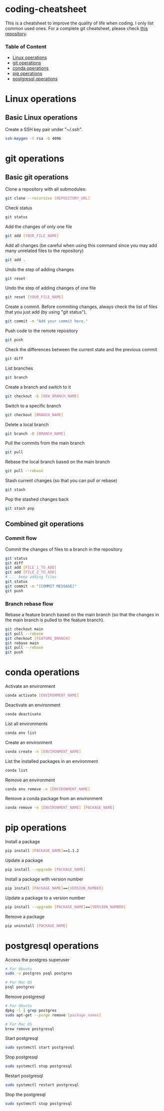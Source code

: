 # coding-cheatsheet

This is a cheatsheet to improve the quality of life when coding. I only list common used ones. For a complete git cheatsheet, please check [this repository](https://github.com/arslanbilal/git-cheat-sheet).

### Table of Content
- [Linux operations](#linux-operations)
- [git operations](#git-operations)
- [conda operations](#conda-operations)
- [pip operations](#pip-operations)
- [postgresql operations](#postgresql-operations)

# <a name="linux-operations"></a>Linux operations
## Basic Linux operations
Create a SSH key pair under "~/.ssh".
```sh
ssh-keygen -t rsa -b 4096
```

# <a name="git-operations"></a>git operations
## Basic git operations
Clone a repository with all submodules:
```sh
git clone --recursive [REPOSITORY_URL]
```
Check status
```sh
git status
```
Add the changes of only one file
```sh
git add [YOUR_FILE_NAME]
```
Add all changes (be careful when using this command since you may add many unrelated files to the repository)
```sh
git add .
```
Undo the step of adding changes
```sh
git reset
```
Undo the step of adding changes of one file
```sh
git reset [YOUR_FILE_NAME]
```
Create a commit. Before commiting changes, always check the list of files that you just add (by using "git status").
```sh
git commit -m "Add your commit here."
```
Push code to the remote repository
```sh
git push
```
Check the differences between the current state and the previous commit
```sh
git diff
```
List branches
```sh
git branch
```
Create a branch and switch to it
```sh
git checkout -b [NEW_BRANCH_NAME]
```
Switch to a specific branch
```sh
git checkout [BRANCH_NAME]
```
Delete a local branch
```sh
git branch -D [BRANCH_NAME]
```
Pull the commits from the main branch
```sh
git pull
```
Rebase the local branch based on the main branch
```sh
git pull --rebase
```
Stash current changes (so that you can pull or rebase)
```sh
git stash
```
Pop the stashed changes back
```sh
git stash pop
```
## Combined git operations
### Commit flow
Commit the changes of files to a branch in the repository
```sh
git status
git diff
git add [FILE_1_TO_ADD]
git add [FILE_2_TO_ADD]
# ... keep adding files
git status
git commit -m "[COMMIT MESSAGE]"
git push
```
### Branch rebase flow
Rebase a feature branch based on the main branch (so that the changes in the main branch is pulled to the feature branch).
```sh
git checkout main
git pull --rebase
git checkout [FEATURE_BRANCH]
git rebase main
git pull --rebase
git push
```

# <a name="conda-operations"></a>conda operations
Activate an environment
```sh
conda activate [ENVIRONMENT_NAME]
```
Deactivate an environment
```sh
conda deactivate
```
List all environments
```sh
conda env list
```
Create an environment
```sh
conda create -n [ENVIRONMENT_NAME]
```
List the installed packages in an environment
```sh
conda list
```
Remove an environment
```sh
conda env remove -n [ENVIRONMENT_NAME]
```
Remove a conda package from an environment
```sh
conda remove -n [ENVIRONMENT_NAME] [PACKAGE_NAME]
```

# <a name="pip-operations"></a>pip operations
Install a package
```sh
pip install [PACKAGE_NAME]==1.1.2
```
Update a package
```sh
pip install --upgrade [PACKAGE_NAME]
```
Install a package with version number
```sh
pip install [PACKAGE_NAME]==[VERSION_NUMBER]
```
Update a package to a version number
```sh
pip install --upgrade [PACKAGE_NAME]==[VERSION_NUMBER]
```
Remove a package
```sh
pip uninstall [PACKAGE_NAME]
```

# <a name="postgresql-operations"></a>postgresql operations
Access the postgres superuser
```sh
# For Ubuntu
sudo -u postgres psql postgres

# For Mac OS
psql postgres
```
Remove postgresql
```sh
# For Ubuntu
dpkg -l | grep postgres
sudo apt-get --purge remove [package_names]

# For Mac OS
brew remove postgresql
```
Start postgresql
```sh
sudo systemctl start postgresql
```
Stop postgresql
```sh
sudo systemctl stop postgresql
```
Restart postgresql
```sh
sudo systemctl restart postgresql
```
Stop the postgresql
```sh
sudo systemctl stop postgresql
```
